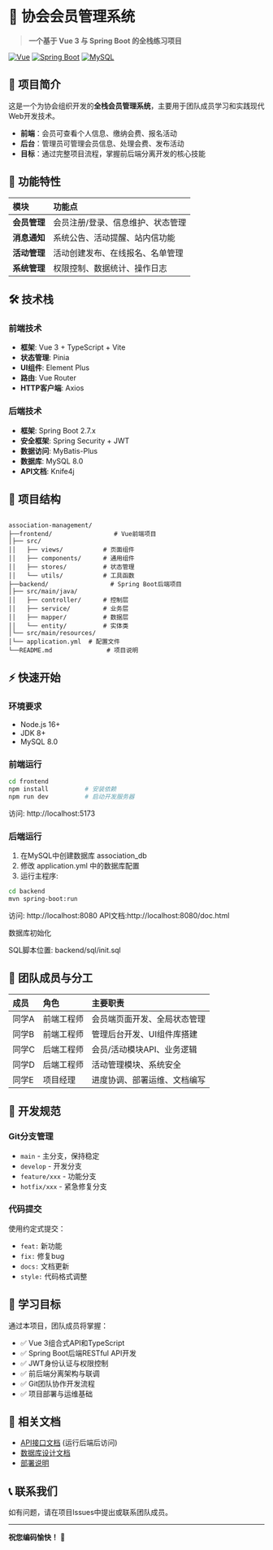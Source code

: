 # 🎯 协会会员管理系统

> **一个基于 Vue 3 与 Spring Boot 的全栈练习项目**

[![Vue](https://img.shields.io/badge/Vue-3.3-4fc08d?logo=vuedotjs)](https://vuejs.org/)
[![Spring Boot](https://img.shields.io/badge/Spring%20Boot-2.7-6db33f?logo=springboot)](https://spring.io/projects/spring-boot)
[![MySQL](https://img.shields.io/badge/MySQL-8.0-4479a1?logo=mysql)](https://www.mysql.com/)

## 📖 项目简介

这是一个为协会组织开发的**全栈会员管理系统**，主要用于团队成员学习和实践现代Web开发技术。

- **前端**：会员可查看个人信息、缴纳会费、报名活动
- **后台**：管理员可管理会员信息、处理会费、发布活动
- **目标**：通过完整项目流程，掌握前后端分离开发的核心技能

## 🚀 功能特性

| 模块 | 功能点 |
| :--- | :--- |
| **会员管理** | 会员注册/登录、信息维护、状态管理 |
| **消息通知** | 系统公告、活动提醒、站内信功能 |
| **活动管理** | 活动创建发布、在线报名、名单管理 |
| **系统管理** | 权限控制、数据统计、操作日志 |

## 🛠️ 技术栈

### 前端技术
- **框架**: Vue 3 + TypeScript + Vite
- **状态管理**: Pinia
- **UI组件**: Element Plus
- **路由**: Vue Router
- **HTTP客户端**: Axios

### 后端技术
- **框架**: Spring Boot 2.7.x
- **安全框架**: Spring Security + JWT
- **数据访问**: MyBatis-Plus
- **数据库**: MySQL 8.0
- **API文档**: Knife4j

## 📁 项目结构

```

association-management/
├──frontend/                 # Vue前端项目
│├── src/
││   ├── views/           # 页面组件
││   ├── components/      # 通用组件
││   ├── stores/          # 状态管理
││   └── utils/           # 工具函数
├──backend/                 # Spring Boot后端项目
│├── src/main/java/
││   ├── controller/      # 控制层
││   ├── service/         # 业务层
││   ├── mapper/          # 数据层
││   └── entity/          # 实体类
│└── src/main/resources/
│└── application.yml  # 配置文件
└──README.md               # 项目说明

```

## ⚡ 快速开始

### 环境要求
- Node.js 16+
- JDK 8+
- MySQL 8.0

### 前端运行
```bash
cd frontend
npm install          # 安装依赖
npm run dev          # 启动开发服务器
```

访问: http://localhost:5173

### 后端运行

1. 在MySQL中创建数据库 association_db
2. 修改 application.yml 中的数据库配置
3. 运行主程序:

```bash
cd backend
mvn spring-boot:run
```

访问: http://localhost:8080
API文档:http://localhost:8080/doc.html

数据库初始化

SQL脚本位置: backend/sql/init.sql

## 👥 团队成员与分工

| 成员 | 角色 | 主要职责 |
| :--- | :--- | :--- |
| 同学A | 前端工程师 | 会员端页面开发、全局状态管理 |
| 同学B | 前端工程师 | 管理后台开发、UI组件库搭建 |
| 同学C | 后端工程师 | 会员/活动模块API、业务逻辑 |
| 同学D | 后端工程师 | 活动管理模块、系统安全 |
| 同学E | 项目经理 | 进度协调、部署运维、文档编写 |

## 🔧 开发规范

### Git分支管理
- `main` - 主分支，保持稳定
- `develop` - 开发分支  
- `feature/xxx` - 功能分支
- `hotfix/xxx` - 紧急修复分支

### 代码提交
使用约定式提交：
- `feat:` 新功能
- `fix:` 修复bug
- `docs:` 文档更新
- `style:` 代码格式调整

## 📝 学习目标

通过本项目，团队成员将掌握：
- ✅ Vue 3组合式API和TypeScript
- ✅ Spring Boot后端RESTful API开发
- ✅ JWT身份认证与权限控制
- ✅ 前后端分离架构与联调
- ✅ Git团队协作开发流程
- ✅ 项目部署与运维基础

## 📄 相关文档

- [API接口文档](http://localhost:8080/doc.html) (运行后端后访问)
- [数据库设计文档](./docs/database.md)
- [部署说明](./docs/deployment.md)

## 📞 联系我们

如有问题，请在项目Issues中提出或联系团队成员。

---

**祝您编码愉快！** 🎉

